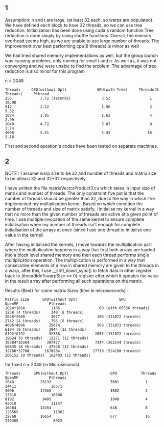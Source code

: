 ## 1
Assumption: n and t are large, (at least 32 each, so warps are populated).
We have defined each block to have 32 threads, so we can use tree reduction. Initialization has been done using cuda's random function
Tree reduction is done simply by using shuffle functions.
Overall, the memory overhead seems high, as we are unable to use large number of threads. The improvement over best performing cpu(8 threads) is minor as well


We had tried shared memory implementations as well, but the group launch was causing problems, only running for small t and n. As well as, it was not converging and we were unable to find the problem. 
The advantage of tree reduction is also minor for this program

n = 2048
```
Threads     GPU(without Opt)              GPU(with Tree)     Threads(8 Threads)     Pthread  
256             3.72 (seconds)              3.53                  1                   10.98
512             2.22                        1.96                  2                   5.32  
1024            1.95                        1.62                  4                   2.99
2048            4.72                        3.87                  8                   1.74
4096            5.51                        4.41                 16                   2.18
```



First and second question's codes have been tested on separate machines.
## 2
NOTE : I assume warp size to be 32 and number of threads and matrix size to be atleast 32 and 32*32 respectively.

I have written the file matrixVectorProduct3.cu which takes in input size of matrix and number of threads. The only constraint I've put is that the number of threads should be greater than 32, due to the way in which I've implemented my multiplication kernel. Based on which condition the number of threads and size of matrix satisfy, I initialise my kernel in a way that no more than the given number of threads are active at a given point of time. I use multiple invocation of the same kernel to ensure complete initialisation when my number of threads isn't enough for complete initialisation of the arrays at once (since I use one thread to initialise one value in the kernel) 

After having initialised the kernels, I move towards the multiplication part where the multiplication happens in a way that first both arrays are loaded into a block level shared memory and then each thread performs single multiplication operation. The multiplication is performed in a way that consecutive elements of a row in shared memory are given to the threads in a warp, after this, I use __shfl_down_sync() to fetch data in other register back to (threadIdx%warpSize == 0) register after which it updates the value in the result array after performing all such operations on the matrix. 

Results (Best) for some matrix Sizes (time in microseconds) - 
```
Matrix Size      GPU(without Opt)                   GPU                       OpenMP              Pthreads
1024*1024            1106                  60 (with 65536 threads)   1258 (4 threads)     340 (8 threads)
2048*2048            3077                 186 (131072 threads)       2742 (4 threads)     795 (8 threads)
4096*4096           25674                 508 (131072 threads)       6194 (8 threads)    3944 (12 threads)
8192*8192           92356                2051 (131072 threads)      19624 (8 threads)   12271 (12 threads)
16384*16384        387477                7244 (262144 threads)      50835 (8 threads)   47548 (12 threads)
32768*32768       1678984               27710 (524288 threads)     206152 (8 threads)  162483 (12 threads)
```

for fixed n = 2048
(in Microseconds)
```
Threads      GPU(without Opt)                   GPU           Threads            OpenMP              Pthreads
2048            28132                           3601            1                 24411                16671
4096            17565                           1882            2                 13310                10388
8192             9405                           1040            4                 42010                11147
16384           13454                           648             8                128569                11362 
32768           16654                           677             16               246368                6923
```

